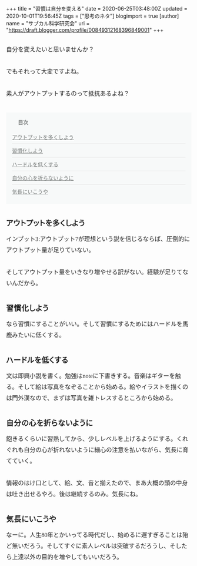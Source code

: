 +++
title = "習慣は自分を変える"
date = 2020-06-25T03:48:00Z
updated = 2020-10-01T19:56:45Z
tags = ["思考のネタ"]
blogimport = true 
[author]
	name = "サブカル科学研究会"
	uri = "https://draft.blogger.com/profile/00849312168396849001"
+++

<p name="mCSch" style="-webkit-text-size-adjust: 100%; background-repeat: no-repeat no-repeat; box-sizing: inherit; caret-color: rgb(34, 34, 34); color: #222222; font-family: &quot;Hiragino Mincho ProN&quot;, &quot;ヒラギノ明朝 Pro W6&quot;, &quot;Hiragino Mincho Pro&quot;, HGS明朝E, &quot;Yu Mincho&quot;, YuMincho, &quot;ＭＳ Ｐ明朝&quot;, serif; font-size: 16px; line-height: 30px; margin: 30px 0px; padding: 0px;">自分を変えたいと思いませんか？</p><p name="hZNnL" style="-webkit-text-size-adjust: 100%; background-repeat: no-repeat no-repeat; box-sizing: inherit; caret-color: rgb(34, 34, 34); color: #222222; font-family: &quot;Hiragino Mincho ProN&quot;, &quot;ヒラギノ明朝 Pro W6&quot;, &quot;Hiragino Mincho Pro&quot;, HGS明朝E, &quot;Yu Mincho&quot;, YuMincho, &quot;ＭＳ Ｐ明朝&quot;, serif; font-size: 16px; line-height: 30px; margin: 30px 0px; padding: 0px;">でもそれって大変ですよね。</p><p name="7vrF1" style="-webkit-text-size-adjust: 100%; background-repeat: no-repeat no-repeat; box-sizing: inherit; caret-color: rgb(34, 34, 34); color: #222222; font-family: &quot;Hiragino Mincho ProN&quot;, &quot;ヒラギノ明朝 Pro W6&quot;, &quot;Hiragino Mincho Pro&quot;, HGS明朝E, &quot;Yu Mincho&quot;, YuMincho, &quot;ＭＳ Ｐ明朝&quot;, serif; font-size: 16px; line-height: 30px; margin: 30px 0px; padding: 0px;">素人がアウトプットするのって抵抗あるよね？</p><nav class="o-indexHeading" data-v-7e649226="" data-v-fbb1ba18="" style="-webkit-text-size-adjust: 100%; background-color: #f7f9f9; background-repeat: no-repeat no-repeat; box-sizing: inherit; caret-color: rgb(34, 34, 34); color: #222222; font-family: &quot;Hiragino Mincho ProN&quot;, &quot;ヒラギノ明朝 Pro W6&quot;, &quot;Hiragino Mincho Pro&quot;, HGS明朝E, &quot;Yu Mincho&quot;, YuMincho, &quot;ＭＳ Ｐ明朝&quot;, serif; font-size: 16px; margin: 36px 0px; padding: 16px;"><h4 class="o-indexHeading__title is-open" data-v-7e649226="" style="background-repeat: no-repeat no-repeat; box-sizing: inherit; color: #787c7b; font-family: inherit; font-size: 14px; margin: 0px; padding: 0px 0px 0px 16px; position: relative;"><button aria-label="arrowdropdown" class="o-indexHeading__dropdown a-icon a-icon--arrowdropdown a-icon--size_medium" data-v-7e649226="" style="background-color: transparent; background-repeat: no-repeat no-repeat; border-bottom-left-radius: 24px; border-bottom-right-radius: 24px; border-top-left-radius: 24px; border-top-right-radius: 24px; border: none; box-sizing: inherit; color: inherit; cursor: pointer; font-family: icon; font-size: 24px; font-stretch: inherit; font-style: inherit; font-variant-caps: inherit; height: 24px; left: -8px; line-height: 1; margin: 0px; overflow: visible; padding-left: 0px; padding-right: 0px; position: absolute; top: -1px; touch-action: manipulation; transform: rotate(0deg); vertical-align: top; width: 24px;" type="button"></button>目次</h4><div class="o-indexHeading__body" data-v-7e649226="" style="background-repeat: no-repeat no-repeat; box-sizing: inherit; margin: 0px; padding: 0px;"><ol class="o-indexHeading__list" data-v-7e649226="" style="background-repeat: no-repeat no-repeat; box-sizing: inherit; list-style: none; margin: 0px; padding: 0px;"><li class="o-indexHeading__item" data-v-7e649226="" style="background-repeat: no-repeat no-repeat; border-top-style: none; box-sizing: inherit; font-size: 14px; list-style-type: none; margin: 0px; padding: 20px 0px 8px;"><a class="o-indexHeading__link" data-v-7e649226="" style="background-color: transparent; background-repeat: no-repeat no-repeat; box-sizing: inherit; color: #787c7b; cursor: pointer; display: block; margin: 0px; padding: 0px; text-decoration: underline;">アウトプットを多くしよう</a></li><li class="o-indexHeading__item" data-v-7e649226="" style="background-repeat: no-repeat no-repeat; border-top-color: rgb(230, 230, 230); border-top-style: solid; border-top-width: 1px; box-sizing: inherit; font-size: 14px; list-style-type: none; margin: 0px; padding: 8px 0px;"><a class="o-indexHeading__link" data-v-7e649226="" style="background-color: transparent; background-repeat: no-repeat no-repeat; box-sizing: inherit; color: #787c7b; cursor: pointer; display: block; margin: 0px; padding: 0px; text-decoration: underline;">習慣化しよう</a></li><li class="o-indexHeading__item" data-v-7e649226="" style="background-repeat: no-repeat no-repeat; border-top-color: rgb(230, 230, 230); border-top-style: solid; border-top-width: 1px; box-sizing: inherit; font-size: 14px; list-style-type: none; margin: 0px; padding: 8px 0px;"><a class="o-indexHeading__link" data-v-7e649226="" style="background-color: transparent; background-repeat: no-repeat no-repeat; box-sizing: inherit; color: #787c7b; cursor: pointer; display: block; margin: 0px; padding: 0px; text-decoration: underline;">ハードルを低くする</a></li><li class="o-indexHeading__item" data-v-7e649226="" style="background-repeat: no-repeat no-repeat; border-top-color: rgb(230, 230, 230); border-top-style: solid; border-top-width: 1px; box-sizing: inherit; font-size: 14px; list-style-type: none; margin: 0px; padding: 8px 0px;"><a class="o-indexHeading__link" data-v-7e649226="" style="background-color: transparent; background-repeat: no-repeat no-repeat; box-sizing: inherit; color: #787c7b; cursor: pointer; display: block; margin: 0px; padding: 0px; text-decoration: underline;">自分の心を折らないように</a></li><li class="o-indexHeading__item" data-v-7e649226="" style="background-repeat: no-repeat no-repeat; border-top-color: rgb(230, 230, 230); border-top-style: solid; border-top-width: 1px; box-sizing: inherit; font-size: 14px; list-style-type: none; margin: 0px; padding: 8px 0px;"><a class="o-indexHeading__link" data-v-7e649226="" style="background-color: transparent; background-repeat: no-repeat no-repeat; box-sizing: inherit; color: #787c7b; cursor: pointer; display: block; margin: 0px; padding: 0px; text-decoration: underline;">気長にいこうや</a></li></ol></div></nav><h3 name="uADai" style="-webkit-text-size-adjust: 100%; background-repeat: no-repeat no-repeat; box-sizing: inherit; caret-color: rgb(34, 34, 34); color: #222222; font-family: &quot;Hiragino Mincho ProN&quot;, &quot;ヒラギノ明朝 Pro W6&quot;, &quot;Hiragino Mincho Pro&quot;, HGS明朝E, &quot;Yu Mincho&quot;, YuMincho, &quot;ＭＳ Ｐ明朝&quot;, serif; font-feature-settings: &quot;palt&quot;; font-size: 20px; letter-spacing: 0.04em; line-height: 1.75; margin: 36px 0px -20px; padding: 0px;">アウトプットを多くしよう</h3><p name="0lzRv" style="-webkit-text-size-adjust: 100%; background-repeat: no-repeat no-repeat; box-sizing: inherit; caret-color: rgb(34, 34, 34); color: #222222; font-family: &quot;Hiragino Mincho ProN&quot;, &quot;ヒラギノ明朝 Pro W6&quot;, &quot;Hiragino Mincho Pro&quot;, HGS明朝E, &quot;Yu Mincho&quot;, YuMincho, &quot;ＭＳ Ｐ明朝&quot;, serif; font-size: 16px; line-height: 30px; margin: 30px 0px; padding: 0px;">インプット3:アウトプット7が理想という説を信じるならば、圧倒的にアウトプット量が足りていない。</p><p name="SVTQB" style="-webkit-text-size-adjust: 100%; background-repeat: no-repeat no-repeat; box-sizing: inherit; caret-color: rgb(34, 34, 34); color: #222222; font-family: &quot;Hiragino Mincho ProN&quot;, &quot;ヒラギノ明朝 Pro W6&quot;, &quot;Hiragino Mincho Pro&quot;, HGS明朝E, &quot;Yu Mincho&quot;, YuMincho, &quot;ＭＳ Ｐ明朝&quot;, serif; font-size: 16px; line-height: 30px; margin: 30px 0px; padding: 0px;">そしてアウトプット量をいきなり増やせる訳がない。経験が足りてないんだから。</p><h3 name="dKKzS" style="-webkit-text-size-adjust: 100%; background-repeat: no-repeat no-repeat; box-sizing: inherit; caret-color: rgb(34, 34, 34); color: #222222; font-family: &quot;Hiragino Mincho ProN&quot;, &quot;ヒラギノ明朝 Pro W6&quot;, &quot;Hiragino Mincho Pro&quot;, HGS明朝E, &quot;Yu Mincho&quot;, YuMincho, &quot;ＭＳ Ｐ明朝&quot;, serif; font-feature-settings: &quot;palt&quot;; font-size: 20px; letter-spacing: 0.04em; line-height: 1.75; margin: 36px 0px -20px; padding: 0px;">習慣化しよう</h3><p name="eE1n9" style="-webkit-text-size-adjust: 100%; background-repeat: no-repeat no-repeat; box-sizing: inherit; caret-color: rgb(34, 34, 34); color: #222222; font-family: &quot;Hiragino Mincho ProN&quot;, &quot;ヒラギノ明朝 Pro W6&quot;, &quot;Hiragino Mincho Pro&quot;, HGS明朝E, &quot;Yu Mincho&quot;, YuMincho, &quot;ＭＳ Ｐ明朝&quot;, serif; font-size: 16px; line-height: 30px; margin: 30px 0px; padding: 0px;">なら習慣にすることがいい。そして習慣にするためにはハードルを馬鹿みたいに低くする。<br style="background-repeat: no-repeat no-repeat; box-sizing: inherit; margin: 0px; padding: 0px;" /></p><h3 name="x4EfL" style="-webkit-text-size-adjust: 100%; background-repeat: no-repeat no-repeat; box-sizing: inherit; caret-color: rgb(34, 34, 34); color: #222222; font-family: &quot;Hiragino Mincho ProN&quot;, &quot;ヒラギノ明朝 Pro W6&quot;, &quot;Hiragino Mincho Pro&quot;, HGS明朝E, &quot;Yu Mincho&quot;, YuMincho, &quot;ＭＳ Ｐ明朝&quot;, serif; font-feature-settings: &quot;palt&quot;; font-size: 20px; letter-spacing: 0.04em; line-height: 1.75; margin: 36px 0px -20px; padding: 0px;">ハードルを低くする</h3><p name="N0RC4" style="-webkit-text-size-adjust: 100%; background-repeat: no-repeat no-repeat; box-sizing: inherit; caret-color: rgb(34, 34, 34); color: #222222; font-family: &quot;Hiragino Mincho ProN&quot;, &quot;ヒラギノ明朝 Pro W6&quot;, &quot;Hiragino Mincho Pro&quot;, HGS明朝E, &quot;Yu Mincho&quot;, YuMincho, &quot;ＭＳ Ｐ明朝&quot;, serif; font-size: 16px; line-height: 30px; margin: 30px 0px; padding: 0px;">文は即興小説を書く。勉強はnoteに下書きする。音楽はギターを触る。そして絵は写真をなぞることから始める。絵やイラストを描くのは門外漢なので、まずは写真を雑トレスするところから始める。</p><h3 name="k1J9K" style="-webkit-text-size-adjust: 100%; background-repeat: no-repeat no-repeat; box-sizing: inherit; caret-color: rgb(34, 34, 34); color: #222222; font-family: &quot;Hiragino Mincho ProN&quot;, &quot;ヒラギノ明朝 Pro W6&quot;, &quot;Hiragino Mincho Pro&quot;, HGS明朝E, &quot;Yu Mincho&quot;, YuMincho, &quot;ＭＳ Ｐ明朝&quot;, serif; font-feature-settings: &quot;palt&quot;; font-size: 20px; letter-spacing: 0.04em; line-height: 1.75; margin: 36px 0px -20px; padding: 0px;">自分の心を折らないように</h3><p name="UXe1n" style="-webkit-text-size-adjust: 100%; background-repeat: no-repeat no-repeat; box-sizing: inherit; caret-color: rgb(34, 34, 34); color: #222222; font-family: &quot;Hiragino Mincho ProN&quot;, &quot;ヒラギノ明朝 Pro W6&quot;, &quot;Hiragino Mincho Pro&quot;, HGS明朝E, &quot;Yu Mincho&quot;, YuMincho, &quot;ＭＳ Ｐ明朝&quot;, serif; font-size: 16px; line-height: 30px; margin: 30px 0px; padding: 0px;">飽きるくらいに習熟してから、少しレベルを上げるようにする。くれぐれも自分の心が折れないように細心の注意を払いながら、気長に育てていく。<br style="background-repeat: no-repeat no-repeat; box-sizing: inherit; margin: 0px; padding: 0px;" /></p><p name="NKYt8" style="-webkit-text-size-adjust: 100%; background-repeat: no-repeat no-repeat; box-sizing: inherit; caret-color: rgb(34, 34, 34); color: #222222; font-family: &quot;Hiragino Mincho ProN&quot;, &quot;ヒラギノ明朝 Pro W6&quot;, &quot;Hiragino Mincho Pro&quot;, HGS明朝E, &quot;Yu Mincho&quot;, YuMincho, &quot;ＭＳ Ｐ明朝&quot;, serif; font-size: 16px; line-height: 30px; margin: 30px 0px; padding: 0px;">情報のはけ口として、絵、文、音と揃えたので、まあ大概の頭の中身は吐き出せるやろ。後は継続するのみ。気長にね。<br style="background-repeat: no-repeat no-repeat; box-sizing: inherit; margin: 0px; padding: 0px;" /></p><h3 name="bSFq5" style="-webkit-text-size-adjust: 100%; background-repeat: no-repeat no-repeat; box-sizing: inherit; caret-color: rgb(34, 34, 34); color: #222222; font-family: &quot;Hiragino Mincho ProN&quot;, &quot;ヒラギノ明朝 Pro W6&quot;, &quot;Hiragino Mincho Pro&quot;, HGS明朝E, &quot;Yu Mincho&quot;, YuMincho, &quot;ＭＳ Ｐ明朝&quot;, serif; font-feature-settings: &quot;palt&quot;; font-size: 20px; letter-spacing: 0.04em; line-height: 1.75; margin: 36px 0px -20px; padding: 0px;">気長にいこうや</h3><p name="2WHXf" style="-webkit-text-size-adjust: 100%; background-repeat: no-repeat no-repeat; box-sizing: inherit; caret-color: rgb(34, 34, 34); color: #222222; font-family: &quot;Hiragino Mincho ProN&quot;, &quot;ヒラギノ明朝 Pro W6&quot;, &quot;Hiragino Mincho Pro&quot;, HGS明朝E, &quot;Yu Mincho&quot;, YuMincho, &quot;ＭＳ Ｐ明朝&quot;, serif; font-size: 16px; line-height: 30px; margin: 30px 0px; padding: 0px;">なーに。人生80年とかいってる時代だし、始めるに遅すぎることは殆ど無いだろう。そしてすぐに素人レベルは突破するだろうし、そしたら上達以外の目的を増やしてもいいだろう。</p>
